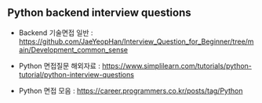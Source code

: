 ## Python backend interview questions

- Backend 기술면접 일반 : https://github.com/JaeYeopHan/Interview_Question_for_Beginner/tree/main/Development_common_sense

- Python 면접질문 해외자료 : https://www.simplilearn.com/tutorials/python-tutorial/python-interview-questions

- Python 면접 모음 : https://career.programmers.co.kr/posts/tag/Python
